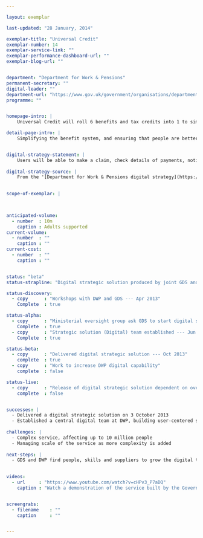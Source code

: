 ```yaml
---

layout: exemplar

last-updated: "28 January, 2014"

exemplar-title: "Universal Credit"
exemplar-number: 14
exemplar-service-link: ""
exemplar-performance-dashboard-url: ""
exemplar-blog-url: ""


department: "Department for Work & Pensions"
permanent-secretary: ""
digital-leader: ""
department-url: "https://www.gov.uk/government/organisations/department-for-work-pensions"
programme: ""


homepage-intro: |
    Universal Credit will roll 6 benefits and tax credits into 1 to simplify the system and ensure people are better off in work

detail-page-intro: |
    Simplifying the benefit system, and ensuring that people are better off in work


digital-strategy-statement: |
    Users will be able to make a claim, check details of payments, notify changes of circumstance and search for a job through a single account, making digital the primary channel for most working-age people to interact with the Department.
    
digital-strategy-source: |
    From the '[Department for Work & Pensions digital strategy](https://www.gov.uk/government/publications/dwp-digital-strategy)' – December 2012
    

scope-of-exemplar: |
    


anticipated-volume:
  - number  : 10m
    caption : Adults supported
current-volume:
  - number  : ""
    caption : ""
current-cost:
  - number  : ""
    caption : ""


status: "beta"
status-strapline: "Digital strategic solution produced by joint GDS and DWP team, now transitioned to DWP. GDS supporting the team as they build skills and capability needed to continue developing the service."

status-discovery:
  - copy      : "Workshops with DWP and GDS --- Apr 2013"
    Complete  : true

status-alpha:
  - copy      : "Ministerial oversight group ask GDS to start digital solution --- May 2013"
    Complete  : true
  - copy      : "Strategic solution (Digital) team established --- Jun 2013"
    Complete  : true

status-beta:
  - copy      : "Delivered digital strategic solution --- Oct 2013"
    complete  : true
  - copy      : "Work to increase DWP digital capability"
    complete  : false

status-live:
  - copy      : "Release of digital strategic solution dependent on overall Universal Credit programme plan"
    complete  : false


successes: |
  - Delivered a digital strategic solution on 3 October 2013
  - Established a central digital team at DWP, building user-centered services
  
challenges: |
  - Complex service, affecting up to 10 million people
  - Managing scale of the service as more complexity is added
  
next-steps: |
  - GDS and DWP find people, skills and suppliers to grow the digital team at DWP and operate the full service
  

videos:
  - url     : "https://www.youtube.com/watch?v=cHPv3_P7aDQ"
    caption : "Watch a demonstration of the service built by the Government Digital Service and DWP, delivered in October 2013."


screengrabs:
  - filename    : ""
    caption     : ""


---
```




